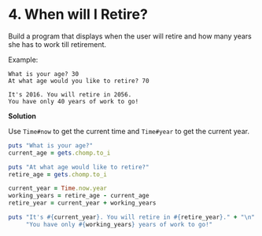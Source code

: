 # 4. When will I Retire?

Build a program that displays when the user will retire and how many years she has to work till retirement.

Example:

```plaintext
What is your age? 30
At what age would you like to retire? 70

It's 2016. You will retire in 2056.
You have only 40 years of work to go!
```

**Solution**

Use `Time#now` to get the current time and `Time#year` to get the current year.

```ruby
puts "What is your age?"
current_age = gets.chomp.to_i

puts "At what age would like to retire?"
retire_age = gets.chomp.to_i

current_year = Time.now.year
working_years = retire_age - current_age
retire_year = current_year + working_years

puts "It's #{current_year}. You will retire in #{retire_year}." + "\n" +
     "You have only #{working_years} years of work to go!"
```

